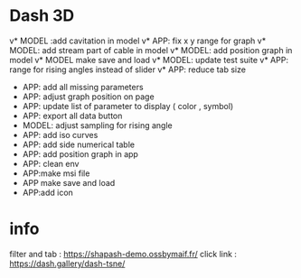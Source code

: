 

# Dash 3D
 v* MODEL :add cavitation in model 
 v* APP: fix x y range for graph
 v* MODEL: add stream part of cable in model 
 v* MODEL: add position graph in model 
 v* MODEL make save and load
 v* MODEL: update test suite
 v* APP: range for rising angles instead of slider
 v* APP: reduce tab size
 * APP: add all missing parameters 
 * APP: adjust graph position on page
 * APP: update list of parameter to display ( color , symbol)
 * APP: export all data button
 * MODEL: adjust sampling for rising angle
 * APP: add iso curves
 * APP: add side numerical table 
 * APP: add position graph in app
 * APP: clean env 
 * APP:make msi file 
 * APP make save and load
 * APP:add icon 
 

# info 
 filter and tab : https://shapash-demo.ossbymaif.fr/
 click link : https://dash.gallery/dash-tsne/